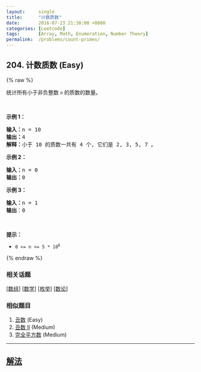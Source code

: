 ```yaml
---
layout:     single
title:      "计数质数"
date:       2016-07-23 21:30:00 +0800
categories: [Leetcode]
tags:       [Array, Math, Enumeration, Number Theory]
permalink:  /problems/count-primes/
---
```


## 204. 计数质数 (Easy)

{% raw %}

<p>统计所有小于非负整数&nbsp;<em><code>n</code>&nbsp;</em>的质数的数量。</p>

<p>&nbsp;</p>

<p><strong>示例 1：</strong></p>

<pre><strong>输入：</strong>n = 10
<strong>输出：</strong>4
<strong>解释：</strong>小于 10 的质数一共有 4 个, 它们是 2, 3, 5, 7 。
</pre>

<p><strong>示例 2：</strong></p>

<pre><strong>输入：</strong>n = 0
<strong>输出：</strong>0
</pre>

<p><strong>示例 3：</strong></p>

<pre><strong>输入：</strong>n = 1
<strong>输出</strong>：0
</pre>

<p>&nbsp;</p>

<p><strong>提示：</strong></p>

<ul>
	<li><code>0 &lt;= n &lt;= 5 * 10<sup>6</sup></code></li>
</ul>

{% endraw %}

### 相关话题
  [[数组](https://github.com/awesee/leetcode/tree/main/tag/array/README.md)]
  [[数学](https://github.com/awesee/leetcode/tree/main/tag/math/README.md)]
  [[枚举](https://github.com/awesee/leetcode/tree/main/tag/enumeration/README.md)]
  [[数论](https://github.com/awesee/leetcode/tree/main/tag/number-theory/README.md)]

### 相似题目
  1. [丑数](/problems/ugly-number) (Easy)
  1. [丑数 II](/problems/ugly-number-ii) (Medium)
  1. [完全平方数](/problems/perfect-squares) (Medium)

---

## [解法](https://github.com/awesee/leetcode/tree/main/problems/count-primes)
